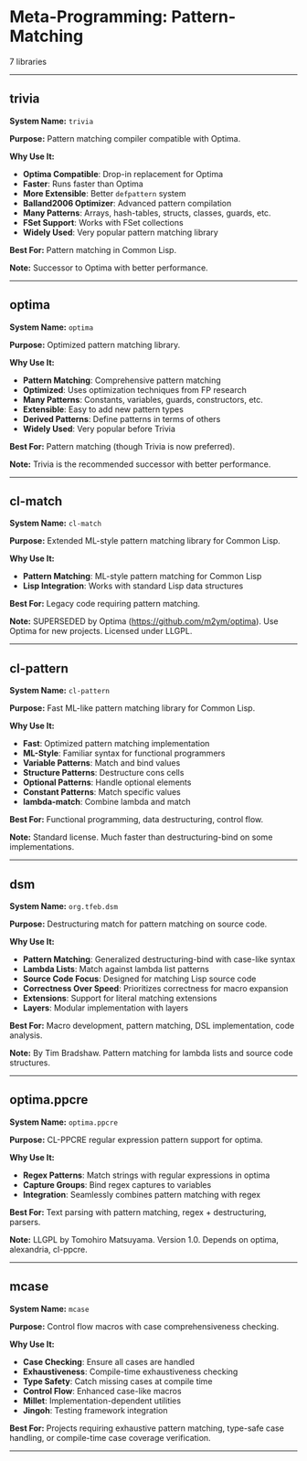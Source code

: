 # Meta-Programming: Pattern-Matching

7 libraries

---

## trivia

**System Name:** `trivia`

**Purpose:** Pattern matching compiler compatible with Optima.

**Why Use It:**
- **Optima Compatible**: Drop-in replacement for Optima
- **Faster**: Runs faster than Optima
- **More Extensible**: Better `defpattern` system
- **Balland2006 Optimizer**: Advanced pattern compilation
- **Many Patterns**: Arrays, hash-tables, structs, classes, guards, etc.
- **FSet Support**: Works with FSet collections
- **Widely Used**: Very popular pattern matching library

**Best For:** Pattern matching in Common Lisp.

**Note:** Successor to Optima with better performance.

---


## optima

**System Name:** `optima`

**Purpose:** Optimized pattern matching library.

**Why Use It:**
- **Pattern Matching**: Comprehensive pattern matching
- **Optimized**: Uses optimization techniques from FP research
- **Many Patterns**: Constants, variables, guards, constructors, etc.
- **Extensible**: Easy to add new pattern types
- **Derived Patterns**: Define patterns in terms of others
- **Widely Used**: Very popular before Trivia

**Best For:** Pattern matching (though Trivia is now preferred).

**Note:** Trivia is the recommended successor with better performance.

---


## cl-match

**System Name:** `cl-match`

**Purpose:** Extended ML-style pattern matching library for Common Lisp.

**Why Use It:**
- **Pattern Matching**: ML-style pattern matching for Common Lisp
- **Lisp Integration**: Works with standard Lisp data structures

**Best For:** Legacy code requiring pattern matching.

**Note:** SUPERSEDED by Optima (https://github.com/m2ym/optima). Use Optima for new projects. Licensed under LLGPL.

---


## cl-pattern

**System Name:** `cl-pattern`

**Purpose:** Fast ML-like pattern matching library for Common Lisp.

**Why Use It:**
- **Fast**: Optimized pattern matching implementation
- **ML-Style**: Familiar syntax for functional programmers
- **Variable Patterns**: Match and bind values
- **Structure Patterns**: Destructure cons cells
- **Optional Patterns**: Handle optional elements
- **Constant Patterns**: Match specific values
- **lambda-match**: Combine lambda and match

**Best For:** Functional programming, data destructuring, control flow.

**Note:** Standard license. Much faster than destructuring-bind on some implementations.

---


## dsm

**System Name:** `org.tfeb.dsm`

**Purpose:** Destructuring match for pattern matching on source code.

**Why Use It:**
- **Pattern Matching**: Generalized destructuring-bind with case-like syntax
- **Lambda Lists**: Match against lambda list patterns
- **Source Code Focus**: Designed for matching Lisp source code
- **Correctness Over Speed**: Prioritizes correctness for macro expansion
- **Extensions**: Support for literal matching extensions
- **Layers**: Modular implementation with layers

**Best For:** Macro development, pattern matching, DSL implementation, code analysis.

**Note:** By Tim Bradshaw. Pattern matching for lambda lists and source code structures.

---


## optima.ppcre

**System Name:** `optima.ppcre`

**Purpose:** CL-PPCRE regular expression pattern support for optima.

**Why Use It:**
- **Regex Patterns**: Match strings with regular expressions in optima
- **Capture Groups**: Bind regex captures to variables
- **Integration**: Seamlessly combines pattern matching with regex

**Best For:** Text parsing with pattern matching, regex + destructuring, parsers.

**Note:** LLGPL by Tomohiro Matsuyama. Version 1.0. Depends on optima, alexandria, cl-ppcre.

---


## mcase

**System Name:** `mcase`

**Purpose:** Control flow macros with case comprehensiveness checking.

**Why Use It:**
- **Case Checking**: Ensure all cases are handled
- **Exhaustiveness**: Compile-time exhaustiveness checking
- **Type Safety**: Catch missing cases at compile time
- **Control Flow**: Enhanced case-like macros
- **Millet**: Implementation-dependent utilities
- **Jingoh**: Testing framework integration

**Best For:** Projects requiring exhaustive pattern matching, type-safe case handling, or compile-time case coverage verification.

---


